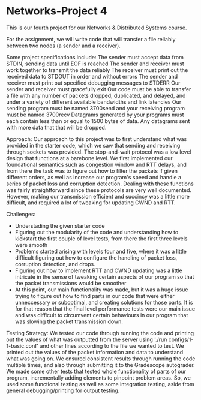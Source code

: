 # Networks-Project 4

This is our fourth project for our Networks & Distributed Systems course. 

For the assignment, we will write code that will transfer a file reliably between two nodes (a sender and a receiver).

Some project specifications include: 
The sender must accept data from STDIN, sending data until EOF is reached
The sender and receiver must work together to transmit the data reliably
The receiver must print out the received data to STDOUT in order and without errors
The sender and receiver must print out specified debugging messages to STDERR
Our sender and receiver must gracefully exit
Our code must be able to transfer a file with any number of packets dropped, duplicated, and delayed, and under a variety of different available bandwidths and link latencies
Our sending program must be named 3700send and your receiving program must be named 3700recv
Datagrams generated by your programs must each contain less than or equal to 1500 bytes of data. Any datagrams sent with more data that that will be dropped.

Approach:
Our approach to this project was to first understand what was provided in the starter code, which we saw that sending and receiving through sockets was provided. The stop-and-wait protocol was a low level design that functions at a barebone level. We first implemented our foundational semantics such as congestion window and RTT delays, and from there the task was to figure out how to filter the packets if given different orders, as well as increase our program's speed and handle a series of packet loss and corruption detection. Dealing with these functions was fairly straightforward since these protocols are very well documented. However, making our transmission efficient and succincy was a little more difficult, and required a lot of tweaking for updating CWND and RTT.

Challenges:
- Understading the given starter code
- Figuring out the modularity of the code and understanding how to kickstart the first couple of level tests, from there the first three levels were smooth
- Problems started arising with levels four and five, where it was a little difficult figuring out how to configure the handling of packet loss, corruption detection, and drops. 
- Figuring out how to implement RTT and CWND updating was a little intricate in the sense of tweaking certain aspects of our program so that the packet transmissions would be smoother
- At this point, our main functionality was made, but it was a huge issue trying to figure out how to find parts in our code that were either unneccessary or suboptimal, and creating solutions for those parts. It is for that reason that the final level performance tests were our main issue and was difficult to circumvent certain behaviours in our program that was slowing the packet transmission down.


Testing Strategy:
We tested our code through running the code and printing out the values of what was outputted from the server using './run configs/1-1-basic.conf' and other lines according to the file we wanted to test. We printed out the values of the packet information and data to understand what was going on. We ensured consistent results through running the code multiple times, and also through submitting it to the Gradescope autograder. We made some other tests that tested whole functionality of parts of our program, incrementally adding elements to pinpoint problem areas. So, we used some functional testing as well as some integration testing, aside from general debugging/printing for output testing.
